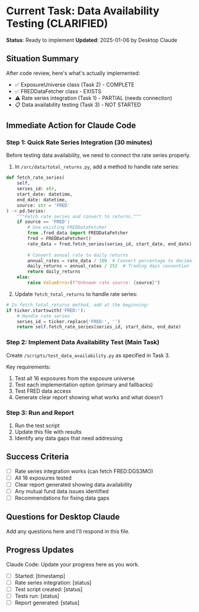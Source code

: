 # Current Task: Data Availability Testing (CLARIFIED)

**Status**: Ready to implement
**Updated**: 2025-01-06 by Desktop Claude

## Situation Summary
After code review, here's what's actually implemented:
- ✅ ExposureUniverse class (Task 2) - COMPLETE
- ✅ FREDDataFetcher class - EXISTS
- ⚠️ Rate series integration (Task 1) - PARTIAL (needs connection)
- 📋 Data availability testing (Task 3) - NOT STARTED

## Immediate Action for Claude Code

### Step 1: Quick Rate Series Integration (30 minutes)
Before testing data availability, we need to connect the rate series properly.

1. In `/src/data/total_returns.py`, add a method to handle rate series:
```python
def fetch_rate_series(
    self,
    series_id: str,
    start_date: datetime,
    end_date: datetime,
    source: str = 'FRED'
) -> pd.Series:
    """Fetch rate series and convert to returns."""
    if source == 'FRED':
        # Use existing FREDDataFetcher
        from .fred_data import FREDDataFetcher
        fred = FREDDataFetcher()
        rate_data = fred.fetch_series(series_id, start_date, end_date)
        
        # Convert annual rate to daily returns
        annual_rates = rate_data / 100  # Convert percentage to decimal
        daily_returns = annual_rates / 252  # Trading days convention
        return daily_returns
    else:
        raise ValueError(f"Unknown rate source: {source}")
```

2. Update `fetch_total_returns` to handle rate series:
```python
# In fetch_total_returns method, add at the beginning:
if ticker.startswith('FRED:'):
    # Handle rate series
    series_id = ticker.replace('FRED:', '')
    return self.fetch_rate_series(series_id, start_date, end_date)
```

### Step 2: Implement Data Availability Test (Main Task)
Create `/scripts/test_data_availability.py` as specified in Task 3.

Key requirements:
1. Test all 16 exposures from the exposure universe
2. Test each implementation option (primary and fallbacks)
3. Test FRED data access
4. Generate clear report showing what works and what doesn't

### Step 3: Run and Report
1. Run the test script
2. Update this file with results
3. Identify any data gaps that need addressing

## Success Criteria
- [ ] Rate series integration works (can fetch FRED:DGS3MO)
- [ ] All 16 exposures tested
- [ ] Clear report generated showing data availability
- [ ] Any mutual fund data issues identified
- [ ] Recommendations for fixing data gaps

## Questions for Desktop Claude
Add any questions here and I'll respond in this file.

## Progress Updates
Claude Code: Update your progress here as you work.
- [ ] Started: [timestamp]
- [ ] Rate series integration: [status]
- [ ] Test script created: [status]
- [ ] Tests run: [status]
- [ ] Report generated: [status]
